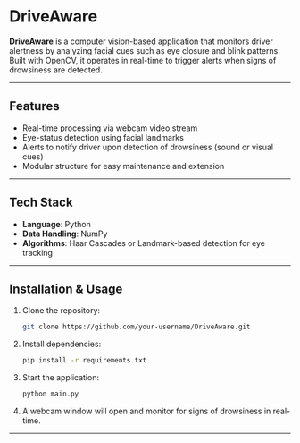 # DriveAware

**DriveAware** is a computer vision-based application that monitors driver alertness by analyzing facial cues such as eye closure and blink patterns. Built with OpenCV, it operates in real-time to trigger alerts when signs of drowsiness are detected.

---

## Features

* Real-time processing via webcam video stream
* Eye-status detection using facial landmarks
* Alerts to notify driver upon detection of drowsiness (sound or visual cues)
* Modular structure for easy maintenance and extension

---

## Tech Stack

* **Language**: Python
* **Data Handling**: NumPy
* **Algorithms**: Haar Cascades or Landmark-based detection for eye tracking

---

## Installation & Usage

1. Clone the repository:

   ```bash
   git clone https://github.com/your-username/DriveAware.git
   ```
2. Install dependencies:

   ```bash
   pip install -r requirements.txt
   ```
3. Start the application:

   ```bash
   python main.py
   ```
4. A webcam window will open and monitor for signs of drowsiness in real-time.

---



